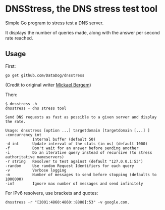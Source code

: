 # DNSStress, the DNS stress test tool

Simple Go program to stress test a DNS server.

It displays the number of queries made, along with the answer per second rate reached.

## Usage

First:

    go get github.com/DataDog/dnsstress

(Credit to original writer [Mickael Bergem](https://github.com/MickaelBergem/dnsstresss))

Then:

    $ dnsstress -h
    dnsstress - dns stress tool

    Send DNS requests as fast as possible to a given server and display the rate.

    Usage: dnsstress [option ...] targetdomain [targetdomain [...] ]
    -concurrency int
                Internal buffer (default 50)
    -d int      Update interval of the stats (in ms) (default 1000)
    -f          Don't wait for an answer before sending another
    -i          Do an iterative query instead of recursive (to stress authoritative nameservers)
    -r string   Resolver to test against (default "127.0.0.1:53")
    -random     Use random Request Identifiers for each query
    -v          Verbose logging
    -m          Number of messages to send before stopping (defaults to 1000000)
    -inf        Ignore max number of messages and send infinitely

For IPv6 resolvers, use brackets and quotes:

    dnsstress -r "[2001:4860:4860::8888]:53" -v google.com.
